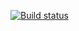 [![Build status](https://ci.appveyor.com/api/projects/status/qmo7a7t3lpluly72?svg=true)](https://ci.appveyor.com/project/TataGerasina/bankcard)
